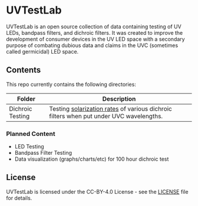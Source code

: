 # UVTestLab

UVTestLab is an open source collection of data containing testing of UV LEDs, bandpass filters, and dichroic filters. It was created to improve the development of consumer devices in the UV LED space with a secondary purpose of combating dubious data and claims in the UVC (sometimes called germicidal) LED space.

## Contents

This repo currently contains the following directories:

| Folder | Description |
|--------|-------------|
| Dichroic Testing | Testing [solarization rates](https://en.wikipedia.org/wiki/Solarization_(physics)) of various dichroic filters when put under UVC wavelengths. |

### Planned Content
- LED Testing
- Bandpass Filter Testing
- Data visualization (graphs/charts/etc) for 100 hour dichroic test

## License
UVTestLab is licensed under the CC-BY-4.0 License - see the [LICENSE](/LICENSE) file for details.
